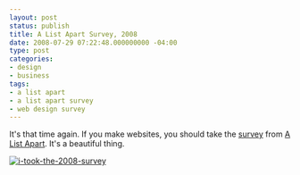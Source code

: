 ```yaml
---
layout: post
status: publish
title: A List Apart Survey, 2008
date: 2008-07-29 07:22:48.000000000 -04:00
type: post
categories:
- design
- business
tags:
- a list apart
- a list apart survey
- web design survey
---
```

It's that time again. If you make websites, you should take the <a href="http://alistapart.com/articles/survey2008">survey</a> from <a href="http://alistapart.com/">A List Apart</a>. It's a beautiful thing.

<a href="http://alistapart.com/articles/survey2008"><img src="http://jonathanstegall.com/wp-content/uploads/2008/07/i-took-the-2008-survey.gif" alt="i-took-the-2008-survey" /></a>
